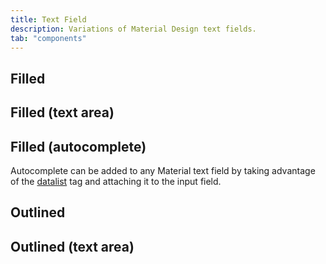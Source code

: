 ```yaml
---
title: Text Field
description: Variations of Material Design text fields.
tab: "components"
---
```


## Filled

<code-preview group="filled"></code-preview>

## Filled (text area)

<code-preview group="filled-area"></code-preview>

## Filled (autocomplete)

Autocomplete can be added to any Material text field by taking advantage of the [datalist](https://developer.mozilla.org/en-US/docs/Web/HTML/Element/datalist) tag and attaching it to the input field.

<code-preview group="filled-autocomplete"></code-preview>

## Outlined

<code-preview group="outlined"></code-preview>

## Outlined (text area)

<code-preview group="outlined-area"></code-preview>
